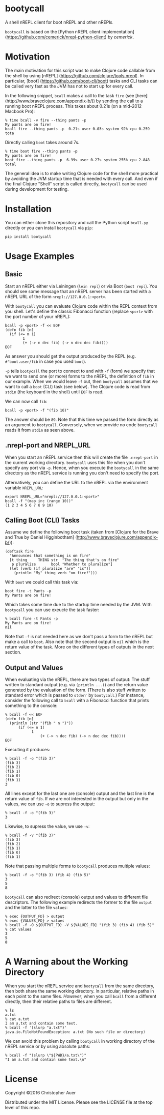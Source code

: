 # bootycall

A shell nREPL client for boot nREPL and other nREPls.

`bootycall` is based on the [Python nREPL client implementation] (https://github.com/cemerick/nrepl-python-client) by *cemerick*.

# Motivation

The main motivation for this script was to make Clojure code callable from the shell by using [nREPL] (https://github.com/clojure/tools.nrepl).
In particular, [boot] (https://github.com/boot-clj/boot) tasks and CLI tasks can be called very fast as the JVM has not to start up for every call.

In the following snippet, `bcall` makes a call to the task `fire` (see [here] (http://www.braveclojure.com/appendix-b/)) by sending the call to a running boot nREPL process.
This takes about 0.21s (on a mid-2012 Macbook Pro):
```
% time bcall -v fire --thing pants -p
My pants are on fire!
bcall fire --thing pants -p  0.21s user 0.03s system 92% cpu 0.259 tota
```
Directly calling ```boot``` takes around 7s.
```
% time boot fire --thing pants -p
My pants are on fire!
boot fire --thing pants -p  6.99s user 0.27s system 255% cpu 2.848 total
```

The general idea is to make writing Clojure code for the shell more practical by avoiding the JVM startup time that is needed with every call.
And even if the final Clojure "Shell" script is called directly, `bootycall` can be used during development for testing.

# Installation

You can either clone this repository and call the Python script `bcall.py`
directly or you can install `bootycall` via `pip`:

```pip install bootycall```

# Usage Examples

## Basic

Start an nREPL either via Leiningen (`lein repl`) or via Boot (`boot repl`).
You should see some message that an nREPL server has been started with a nREPL
URL of the form `nrepl://127.0.0.1:<port>`. 

With `bootycall` you can evaluate Clojure code within the REPL context from you shell. 
Let's define the classic Fibonacci function (replace `<port>` with the port
number of your nREPL):
```
bcall -p <port> -f << EOF
(defn fib [n]
  (if (<= n 1)
		1
		(+ (-> n dec fib) (-> n dec dec fib))))
EOF
```
As answer you should get the output produced by the REPL (e.g. `#'boot.user/fib`
in case you used `boot`).

`-p` tells `bootycall` the port to connect to and with `-f` (form) we specify that we want to send one (or more) forms to the nREPL, the definition of `fib` in our example.
When we would leave `-f` out, then `bootycall` assumes that we want to call a `boot` (CLI) task (see below).
The Clojure code is read from `stdin` (the keyboard in the shell) until `EOF` is read. 

We can now call `fib`:

```
bcall -p <port> -f "(fib 10)"
```
The answer should be `89`. Note that this time we passed the form directly as an argument to `bootycall`.
Conversely, when we provide no code `bootycall` reads it from `stdin` as seen above.

## .nrepl-port and NREPL_URL

When you start an nREPL service then this will create the file `.nrepl-port` in
the current working directory.
`bootycall` uses this file when you don't specify any port via `-p`.
Hence, when you execute the `bootycall` in the same directory as the nREPL
service is running you don't need to specify the port.

Alternatively, you can define the URL to the nREPL via the environment variable
`NREPL_URL`:
```
export NREPL_URL="nrepl://127.0.0.1:<port>"
bcall -f "(map inc (range 10))"
(1 2 3 4 5 6 7 8 9 10)
```


## Calling Boot (CLI) Tasks

Assume we define the following boot task (taken from [Clojure for the Brave and True by Daniel Higginbotham] (http://www.braveclojure.com/appendix-b/)):
```
(deftask fire
  "Announces that something is on fire"
  [t thing     THING str  "The thing that's on fire"
   p pluralize       bool "Whether to pluralize"]
  (let [verb (if pluralize "are" "is")]
    (println "My" thing verb "on fire!")))
```
With `boot` we could call this task via:
```
boot fire -t Pants -p
My Pants are on fire!
```
Which takes some time due to the startup time needed by the JVM.
With `bootycall` you can use exeucte the task faster:
```
% bcall fire -t Pants -p
My Pants are on fire!
nil
```
Note that `-f` is not needed here as we don't pass a form to the nREPL but make a call to `boot`.
Also note that the second output is `nil` which is the return value of the task.
More on the different types of outputs in the next section.

## Output and Values
When evaluating via the nREPL, there are two types of output: 
The stuff written to standard output (e.g. via `(println ...)`) and the return value generated by the evaluation of the form.
(There is also stuff written to standard error which is passed to `stderr` by `bootycall`.)
For instance, consider the following call to `bcall` with a Fibonacci function that prints something to the console:
```
% bcall -f << EOF
(defn fib [n]
  (println (str "(fib " n ")"))
	  (if (<= n 1)
		    1
				(+ (-> n dec fib) (-> n dec dec fib))))
EOF
```
Executing it produces:
```
% bcall -f -o "(fib 3)"
(fib 3)
(fib 2)
(fib 1)
(fib 0)
(fib 1)
3
```
All lines except for the last one are (console) output and the last line is the return value of `fib`.
If we are not interested in the output but only in the values, we can use `-o` to supress the output:
```
% bcall -f -o "(fib 3)"
3
```
Likewise, to supress the value, we use `-v`:
```
% bcall -f -v "(fib 3)"
(fib 3)
(fib 2)
(fib 1)
(fib 0)
(fib 1)
```

Note that passing multiple forms to `bootycall` produces multiple values:
```
% bcall -f -o "(fib 3) (fib 4) (fib 5)"
3
5
8
```

`bootycall` can also redirect (console) output and values to different file descriptors.
The following example redirects the former to the file `output` and the latter to the file `values`:
```
% exec {OUTPUT_FD} > output
% exec {VALUES_FD} > values
% bcall -f -O ${OUTPUT_FD} -V ${VALUES_FD} "(fib 3) (fib 4) (fib 5)"
% cat values
3
5
8
```

# A Warning about the Working Directory

When you start the nREPL service and `bootycall` from the same directory, then both share the same working directory.
In particular, relative paths in each point to the same files.
_However_, when you call `bcall` from a different directly, then their relative paths to files are different.
```
% ls
a.txt
% cat a.txt
I am a.txt and contain some text.
% bcall -f '(slurp "a.txt")'
java.io.FileNotFoundException: a.txt (No such file or directory)
```
We can avoid this problem by calling `bootycall` in working directory of the nREPL service or by using absolute paths:
```
% bcall -f "(slurp \"${PWD}/a.txt\")"
"I am a.txt and contain some text.\n"
```

# License

Copyright ©2016 Christopher Auer

Distributed under the MIT License. Please see the LICENSE file at the top level of this repo.
